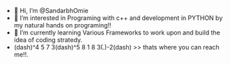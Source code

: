 - 👋 Hi, I’m @SandarbhOmie
- 👀 I’m interested in Programing with c++ and development in PYTHON by my natural hands on programing!!
- 🌱 I’m currently learning Various Frameworks to work upon and build the idea of coding stratedy.
- (dash)^4 5 7 3(dash)^5 8 1 8 3(.)-2(dash) >>  thats where you can reach me!!.

<!---
SandarbhOmie/SandarbhOmie is a ✨ special ✨ repository because its `README.md` (this file) appears on your GitHub profile.
You can click the Preview link to take a look at your changes.
--->
